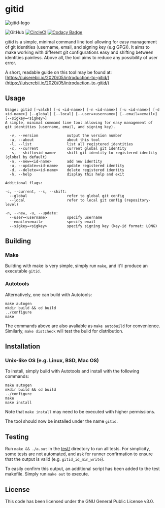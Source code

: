 # gitid
![gitid-logo](https://serebii.io/projects/img/gitid-black-padded-rounded.png)

![GitHub](https://img.shields.io/github/license/Luiserebii/gitid?color=222222)
[![CircleCI](https://circleci.com/gh/Luiserebii/gitid.svg?style=svg)](https://circleci.com/gh/Luiserebii/gitid)
[![Codacy Badge](https://api.codacy.com/project/badge/Grade/cdba0bbafbf2465eac0e3f1e8302342a)](https://www.codacy.com/manual/Luiserebii/gitid?utm_source=github.com&amp;utm_medium=referral&amp;utm_content=Luiserebii/gitid&amp;utm_campaign=Badge_Grade)

gitid is a simple, minimal command line tool allowing for easy management of git identities (username, email, and signing key (e.g GPG)). It aims to make working with different git configurations easy and shifting between identities painless. Above all, the tool aims to reduce any possibility of user error.

A short, readable guide on this tool may be found at: [https://luiserebii.io/2020/05/introduction-to-gitid/](https://luiserebii.io/2020/05/introduction-to-gitid/)

## Usage
```
Usage: gitid [-valch] [-s <id-name>] [-n <id-name>] [-u <id-name>] [-d <id-name>] [--global] [--local] [--user=<username>] [--email=<email>] [--sigkey=<sigkey>]
A simple, minimal command line tool allowing for easy management of git identities (username, email, and signing key).

  -v, --version             output the version number
  -a, --about               about this tool
  -l, --list                list all registered identities
  -c, --current             current global git identity
  -s, --shift=<id-name>     shift git identity to registered identity (global by default)
  -n, --new=<id-name>       add new identity
  -u, --update=<id-name>    update registered identity
  -d, --delete=<id-name>    delete registered identity
  -h, --help                display this help and exit

Additional flags:

-c, --current, --s, --shift:
  --global                  refer to global git config
  --local                   refer to local git config (repository-level)

-n, --new, -u, --update:
  --user=<username>         specify username
  --email=<email>           specify email
  --sigkey=<sigkey>         specify signing key (key-id format: LONG)
```

## Building

### Make

Building with make is very simple, simply run `make`, and it'll produce an executable `gitid`. 

### Autotools

Alternatively, one can build with Autotools:
```
make autogen
mkdir build && cd build
../configure
make
```

The commands above are also avaliable as `make autobuild` for convenience. Similarly, `make distcheck` will test the build for distribution.

## Installation

### Unix-like OS (e.g. Linux, BSD, Mac OS)
To install, simply build with Autotools and install with the following commands:
```
make autogen
mkdir build && cd build
../configure
make
make install
```

Note that `make install` may need to be executed with higher permissions.

The tool should now be installed under the name `gitid`.

## Testing

Run `make && ./a.out` in the [test/](./test) directory to run all tests. For simplicity, some tests are not automated, and ask for runner confirmation to ensure that the output is valid (e.g. `gitid_id_min_write`).

To easily confirm this output, an additional script has been added to the test makefile. Simply run `make out` to execute.

## License
This code has been licensed under the GNU General Public License v3.0.
